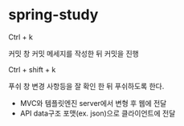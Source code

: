 # spring-study

Ctrl + k

커밋 창
커밋 메세지를 작성한 뒤 커밋을 진행

Ctrl + shift + k

푸쉬 창
변경 사항등을 잘 확인 한 뒤 푸쉬하도록 한다.


- MVC와 템플릿엔진
server에서 변형 후 웹에 전달
- API
data구조 포맷(ex. json)으로 클라이언트에 전달

